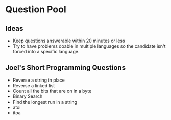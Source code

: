 # Question Pool

## Ideas
* Keep questions answerable within 20 minutes or less
* Try to have problems doable in multiple languages so the candidate isn't
forced into a specific language.

## Joel's Short Programming Questions
* Reverse a string in place
* Reverse a linked list
* Count all the bits that are on in a byte
* Binary Search
* Find the longest run in a string
* atoi
* itoa

